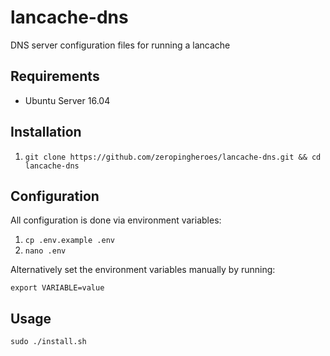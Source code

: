 # lancache-dns

DNS server configuration files for running a lancache

## Requirements

- Ubuntu Server 16.04

## Installation

1. `git clone https://github.com/zeropingheroes/lancache-dns.git && cd lancache-dns`

## Configuration

All configuration is done via environment variables:

1. `cp .env.example .env`
2. `nano .env`

Alternatively set the environment variables manually by running:

`export VARIABLE=value`

## Usage

`sudo ./install.sh`
